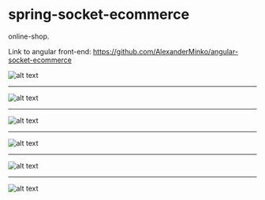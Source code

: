# spring-socket-ecommerce
online-shop.

Link to angular front-end: 
https://github.com/AlexanderMinko/angular-socket-ecommerce

![alt text](https://i.ibb.co/nQb0Tyt/socket-Main.jpg)
<hr>

![alt text](https://i.ibb.co/kXVvqqj/socket-Sign-In.jpg)
<hr>

![alt text](https://i.ibb.co/9wJNkyB/socket-shopping-cart.jpg)
<hr>

![alt text](https://i.ibb.co/3StrgR9/socket-product-details.jpg)
<hr>

![alt text](https://i.ibb.co/55F9ysS/account-panel.jpg)
<hr>

![alt text](https://i.ibb.co/9TLWXLs/page-not-found.jpg)

